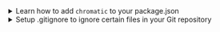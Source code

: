 <details>
<summary>Learn how to add <code>chromatic</code> to your package.json</summary>

The `chromatic` command will also give you the option of adding an npm script to your `package.json` so you can run future builds with `npm run chromatic/yarn chromatic`. If you want to add it manually, it should look something like:

```json
{
  "scripts": {
    "chromatic": "chromatic"
  }
}
```

The above script command will pick up your project token by reading the `CHROMATIC_PROJECT_TOKEN` environment variable. After adding the above, ensure you set `CHROMATIC_PROJECT_TOKEN` when you run builds - such as in your CI config.

If you allowed `chromatic` to add the above line, it will also have written the environment variable to your `package.json`. This environment variable can also be set via your CI config for extra privacy.

</details>

<details>
<summary>Setup .gitignore to ignore certain files in your Git repository</summary>

Running the Chromatic command may generate certain files for logging and debugging purposes. Exactly which files it generates depends on your configuration, but these entries should likely be added to your `.gitignore` file:

```
build-storybook.log
chromatic.log
chromatic-build-*.xml
chromatic-diagnostics.json
```

</details>
